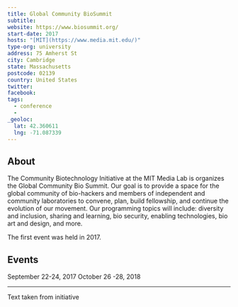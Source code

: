 ```yaml
---
title: Global Community BioSummit
subtitle:
website: https://www.biosummit.org/
start-date: 2017
hosts: "[MIT](https://www.media.mit.edu/)"
type-org: university
address: 75 Amherst St
city: Cambridge
state: Massachusetts
postcode: 02139
country: United States
twitter:
facebook:
tags:
  - conference
  -
_geoloc:
  lat: 42.360611
  lng: -71.087339
---
```


## About
The Community Biotechnology Initiative at the MIT Media Lab is organizes the Global Community Bio Summit. Our goal is to provide a space for the global community of bio-hackers and members of independent and community laboratories to convene, plan, build fellowship, and continue the evolution of our movement. Our programming topics will include: diversity and inclusion, sharing and learning, bio security, enabling technologies, bio art and design, and more.

The first event was held in 2017. 

## Events
September 22-24, 2017
October 26 -28, 2018

---
Text taken from initiative
